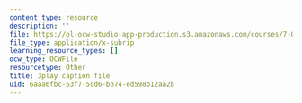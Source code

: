 ```yaml
---
content_type: resource
description: ''
file: https://ol-ocw-studio-app-production.s3.amazonaws.com/courses/7-01sc-fundamentals-of-biology-fall-2011/6aaa6fbc53f75cd6bb74ed598b12aa2b_3edzxv_mYZk.vtt
file_type: application/x-subrip
learning_resource_types: []
ocw_type: OCWFile
resourcetype: Other
title: 3play caption file
uid: 6aaa6fbc-53f7-5cd6-bb74-ed598b12aa2b
---
```

